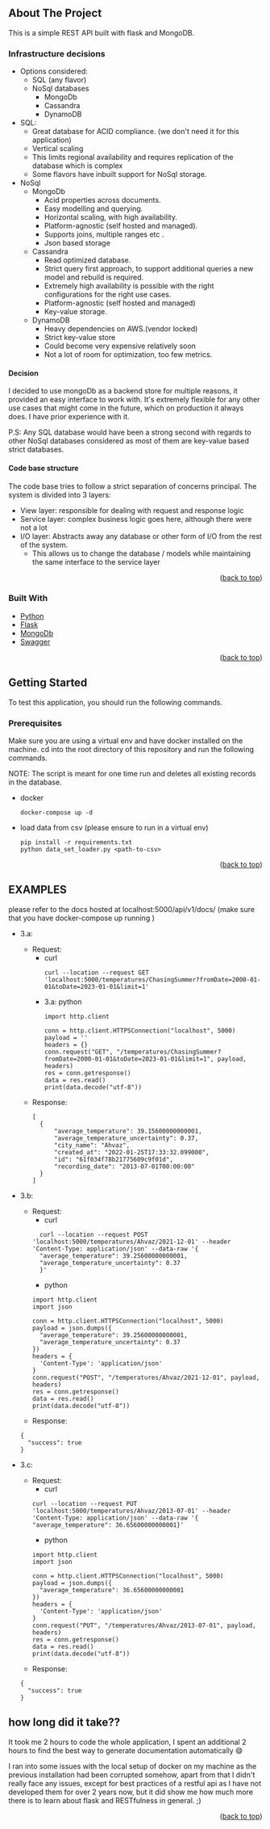 
<!-- ABOUT THE PROJECT -->
## About The Project


This is a simple REST API built with flask and MongoDB.

### Infrastructure decisions
  * Options considered:
    * SQL (any flavor)
    * NoSql databases
      * MongoDb
      * Cassandra
      * DynamoDB
  * SQL:
    * Great database for ACID compliance. (we don't need it for this application)
    * Vertical scaling 
    * This limits regional availability and requires replication of the database which is complex
    * Some flavors have inbuilt support for NoSql storage.
  * NoSql
    * MongoDb
      * Acid properties across documents.
      * Easy modelling and querying.
      * Horizontal scaling, with high availability.
      * Platform-agnostic (self hosted and managed).
      * Supports joins, multiple ranges etc .
      * Json based storage
    * Cassandra
      * Read optimized database.
      * Strict query first approach, to support additional queries a new model and rebuild is required.
      * Extremely high availability is possible with the right configurations for the right use cases.
      * Platform-agnostic (self hosted and managed)
      * Key-value storage.
    * DynamoDB
      * Heavy dependencies on AWS.(vendor locked)
      * Strict key-value store
      * Could become very expensive relatively soon
      * Not a lot of room for optimization, too few metrics.

  #### Decision
  I decided to use mongoDb as a backend store for multiple reasons, it provided an easy interface to work with.
  It's extremely flexible for any other use cases that might come in the future, which on production it always does.
  I have prior experience with it. 

  P.S: Any SQL database would have been a strong second with regards to other NoSql databases considered as most of them are key-value based strict databases. 

#### Code base structure
The code base tries to follow a strict separation of concerns principal.
The system is divided into 3 layers:
* View layer: responsible for dealing with request and response logic
* Service layer: complex business logic goes here, although there were not a lot
* I/O layer: Abstracts away any database or other form of I/O from the rest of the system.
  * This allows us to change the database / models while maintaining the same interface to the service layer

<p align="right">(<a href="#top">back to top</a>)</p>



### Built With

* [Python](https://python.org)
* [Flask](https://flask.palletsprojects.com/en/2.0.x/)
* [MongoDb](https://www.mongodb.com)
* [Swagger](https://swagger.io)

<p align="right">(<a href="#top">back to top</a>)</p>



<!-- GETTING STARTED -->
## Getting Started

To test this application, you should run the following commands.


### Prerequisites

Make sure you are using a virtual env and have docker installed on the machine. 
cd into the root directory of this repository and run the following commands. 

NOTE: The script is meant for one time run and deletes all existing records in the database. 
* docker
  ```
  docker-compose up -d 
  ```
* load data from csv (please ensure to run in a virtual env)
  ```
  pip install -r requirements.txt
  python data_set_loader.py <path-to-csv> 
  ```

<p align="right">(<a href="#top">back to top</a>)</p>


<!-- EXAMPLES -->
## EXAMPLES

please refer to the docs hosted at localhost:5000/api/v1/docs/ (make sure that you have docker-compose up running )
* 3.a:
  * Request:
    * curl
      ```
      curl --location --request GET 'localhost:5000/temperatures/ChasingSummer?fromDate=2000-01-01&toDate=2023-01-01&limit=1'
      ```
    * 3.a: python
      ```
      import http.client

      conn = http.client.HTTPSConnection("localhost", 5000)
      payload = ''
      headers = {}
      conn.request("GET", "/temperatures/ChasingSummer?fromDate=2000-01-01&toDate=2023-01-01&limit=1", payload, headers)
      res = conn.getresponse()
      data = res.read()
      print(data.decode("utf-8"))
      ```
  * Response:
    ```
    [
      {
          "average_temperature": 39.15600000000001,
          "average_temperature_uncertainty": 0.37,
          "city_name": "Ahvaz",
          "created_at": "2022-01-25T17:33:32.099000",
          "id": "61f034f78b21775609c9f01d",
          "recording_date": "2013-07-01T00:00:00"
      }
    ]
    ```

* 3.b:
  * Request:
    * curl
    ```
      curl --location --request POST 'localhost:5000/temperatures/Ahvaz/2021-12-01' --header 'Content-Type: application/json' --data-raw '{
      "average_temperature": 39.25600000000001,
      "average_temperature_uncertainty": 0.37
      }'
    ```
    * python
    ```
    import http.client
    import json

    conn = http.client.HTTPSConnection("localhost", 5000)
    payload = json.dumps({
      "average_temperature": 39.25600000000001,
      "average_temperature_uncertainty": 0.37
    })
    headers = {
      'Content-Type': 'application/json'
    }
    conn.request("POST", "/temperatures/Ahvaz/2021-12-01", payload, headers)
    res = conn.getresponse()
    data = res.read()
    print(data.decode("utf-8"))
    ```
  * Response:
  ```
  {
    "success": true
  }
  ```
* 3.c:
  * Request:
    * curl
    ```
    curl --location --request PUT 'localhost:5000/temperatures/Ahvaz/2013-07-01' --header 'Content-Type: application/json' --data-raw '{
    "average_temperature": 36.65600000000001}'
    ```
    * python
    ```
    import http.client
    import json

    conn = http.client.HTTPSConnection("localhost", 5000)
    payload = json.dumps({
      "average_temperature": 36.65600000000001
    })
    headers = {
      'Content-Type': 'application/json'
    }
    conn.request("PUT", "/temperatures/Ahvaz/2013-07-01", payload, headers)
    res = conn.getresponse()
    data = res.read()
    print(data.decode("utf-8"))
    ```
  * Response:
  ```
  {
    "success": true
  }
  ```

## how long did it take??
It took me 2 hours to code the whole application, I spent an additional 2 hours to find the best way to generate documentation automatically :smile:

I ran into some issues with the local setup of docker on my machine as the previous installation had been corrupted somehow, apart from that I didn't really face any issues, except for best practices of a restful api as I have not developed them for over 2 years now, but it did show me how much more there is to learn about flask and RESTfulness in general. ;) 


<p align="right">(<a href="#top">back to top</a>)</p>



